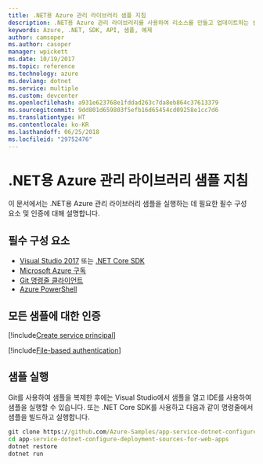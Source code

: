 ```yaml
---
title: .NET용 Azure 관리 라이브러리 샘플 지침
description: .NET용 Azure 관리 라이브러리를 사용하여 리소스를 만들고 업데이트하는 샘플 코드를 가져옵니다.
keywords: Azure, .NET, SDK, API, 샘플, 예제
author: camsoper
ms.author: casoper
manager: wpickett
ms.date: 10/19/2017
ms.topic: reference
ms.technology: azure
ms.devlang: dotnet
ms.service: multiple
ms.custom: devcenter
ms.openlocfilehash: a931e623768e1fddad263c7da8eb864c37613379
ms.sourcegitcommit: 9dd801d659803f5efb16d65454cd09258e1cc7d6
ms.translationtype: HT
ms.contentlocale: ko-KR
ms.lasthandoff: 06/25/2018
ms.locfileid: "29752476"
---
```

# <a name="azure-management-libraries-for-net-sample-instructions"></a>.NET용 Azure 관리 라이브러리 샘플 지침

이 문서에서는 .NET용 Azure 관리 라이브러리 샘플을 실행하는 데 필요한 필수 구성 요소 및 인증에 대해 설명합니다.

## <a name="prerequisties"></a>필수 구성 요소 

* [Visual Studio 2017](https://www.visualstudio.com/vs/) 또는 [.NET Core SDK](https://www.microsoft.com/net/download/core)
* [Microsoft Azure 구독](https://azure.microsoft.com/free/)
* [Git 명령줄 클라이언트](https://git-scm.com/)
* [Azure PowerShell](/powershell/azure/install-azurerm-ps)

## <a name="authentication-for-all-samples"></a>모든 샘플에 대한 인증

[!include[Create service principal](includes/create-sp.md)]

[!include[File-based authentication](includes/file-based-auth.md)]

## <a name="running-the-samples"></a>샘플 실행

Git를 사용하여 샘플을 복제한 후에는 Visual Studio에서 샘플을 열고 IDE를 사용하여 샘플을 실행할 수 있습니다.  또는 .NET Core SDK를 사용하고 다음과 같이 명령줄에서 샘플을 빌드하고 실행합니다.

```cmd
git clone https://github.com/Azure-Samples/app-service-dotnet-configure-deployment-sources-for-web-apps.git
cd app-service-dotnet-configure-deployment-sources-for-web-apps
dotnet restore
dotnet run
```